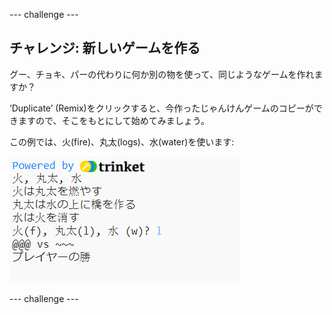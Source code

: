 \--- challenge \---

## チャレンジ: 新しいゲームを作る

グー、チョキ、パーの代わりに何か別の物を使って、同じようなゲームを作れますか？

‘Duplicate’ (Remix)をクリックすると、今作ったじゃんけんゲームのコピーができますので、そこをもとにして始めてみましょう。

この例では、火(fire)、丸太(logs)、水(water)を使います:

![screenshot](images/rps-fire.png)

\--- challenge \---